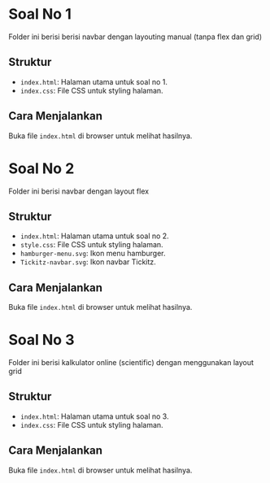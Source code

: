 # Soal No 1

Folder ini berisi berisi navbar dengan layouting manual (tanpa flex dan grid)

## Struktur

- `index.html`: Halaman utama untuk soal no 1.
- `index.css`: File CSS untuk styling halaman.

## Cara Menjalankan

Buka file `index.html` di browser untuk melihat hasilnya.

# Soal No 2

Folder ini berisi navbar dengan layout flex

## Struktur

- `index.html`: Halaman utama untuk soal no 2.
- `style.css`: File CSS untuk styling halaman.
- `hamburger-menu.svg`: Ikon menu hamburger.
- `Tickitz-navbar.svg`: Ikon navbar Tickitz.

## Cara Menjalankan

Buka file `index.html` di browser untuk melihat hasilnya.

# Soal No 3

Folder ini berisi kalkulator online (scientific) dengan menggunakan layout grid

## Struktur

- `index.html`: Halaman utama untuk soal no 3.
- `index.css`: File CSS untuk styling halaman.

## Cara Menjalankan

Buka file `index.html` di browser untuk melihat hasilnya.
